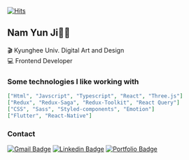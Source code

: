 

<div>
	
  [![Hits](https://hits.seeyoufarm.com/api/count/incr/badge.svg?url=https%3A%2F%2Fgithub.com%2FYunjiNam)](https://hits.seeyoufarm.com) 
      
  </div>
  
  <h2>Nam Yun Ji👩‍💻</h2>
  
  <div>  
  	<p>🎬 Kyunghee Univ. Digital Art and Design<br>💻 Frontend Developer
  </div>
  
### Some technologies I like working with

```json
["Html", "Javscript", "Typescript", "React", "Three.js"]
["Redux", "Redux-Saga", "Redux-Toolkit", "React Query"]
["CSS", "Sass", "Styled-components", "Emotion"]
["Flutter", "React-Native"]
```
      
  <h3> Contact </h3>
  <div>
   
  [![Gmail Badge](https://img.shields.io/badge/-Gmail-d14836?style=flat-square&logo=Gmail&logoColor=white&link=mailto:ndbsen722@gmail.com)](mailto:ndbsen722@gmail.com) [![Linkedin Badge](https://img.shields.io/badge/-LinkedIn-blue?style=flat-square&logo=Linkedin&logoColor=white&link=https://www.linkedin.com/in/yunji-nam-66a455206/)](https://www.linkedin.com/in/yunji-nam-66a455206/) [![Portfolio Badge](https://img.shields.io/badge/-Portfolio-black?style=flat-square&logo=Notion&logoColor=white&link=https://dull-break-11a.notion.site/c5a449c8a4c946dcb980bb11dd3faf9b?pvs=4{:target="_blank"})](https://dull-break-11a.notion.site/c5a449c8a4c946dcb980bb11dd3faf9b?pvs=4)
  </div>
